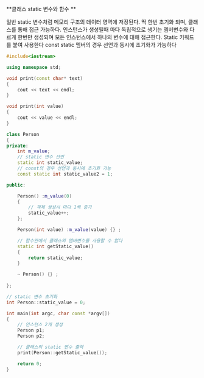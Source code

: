 **클래스 static 변수와 함수 **

일반 static 변수처럼 메모리 구조의 데이터 영역에 저장된다. 딱 한번 초기화 되며, 클래스를 통해 접근 가능하다. 인스턴스가 생성될때 마다 독립적으로 생기는 멤버변수와 다르게 한번만 생성되며 모든 인스턴스에서 하나의 변수에 대해 접근한다. Static 키워드를 붙여 사용한다 const static 멤버의 경우 선언과 동시에 초기화가 가능하다



~~~c++
#include<iostream>

using namespace std;

void print(const char* text)
{
	cout << text << endl;
}

void print(int value)
{
	cout << value << endl;
}

class Person
{
private:
	int m_value;
    // static 변수 선언
	static int static_value;
    // const의 경우 선언과 동시에 초기화 가능
    const static int static_value2 = 1;

public:

	Person() :m_value(0) 
	{
        // 객체 생성시 마다 1씩 증가
		static_value++;
	};

	Person(int value) :m_value(value) {} ;

    // 함수안에서 클래스의 멤버변수를 사용할 수 없다
	static int getStatic_value()
	{
		return static_value;
	}

	~ Person() {} ;
	
};

// static 변수 초기화
int Person::static_value = 0;

int main(int argc, char const *argv[])
{
    // 인스턴스 2개 생성
	Person p1;
	Person p2;

    // 클래스의 static 변수 출력
	print(Person::getStatic_value());

	return 0;
}

~~~

